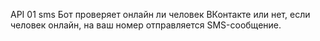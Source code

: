 API 01 sms
Бот проверяет онлайн ли человек ВКонтакте или нет, если человек онлайн, на ваш номер отправляется SMS-сообщение.

